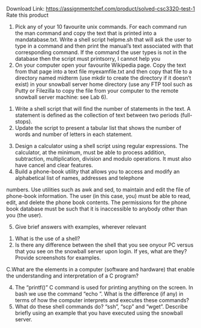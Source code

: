 Download Link: https://assignmentchef.com/product/solved-csc3320-test-1
<br>
<span class="kksr-muted">Rate this product</span>

<ol>

 <li>Pick any of your 10 favourite unix commands. For each command run the man command and copy the text that is printed into a mandatabase.txt. Write a shell script helpme.sh that will ask the user to type in a command and then print the manual’s text associated with that corresponding command. If the command the user types is not in the database then the script must printsorry, I cannot help you</li>

 <li> On your computer open your favourite Wikipedia page. Copy the text from that page into a text file myexamfile.txt and then copy that file to a directory named midterm (use mkdir to create the directory if it doesn’t exist) in your snowball server home directory (use any FTP tool such as Putty or Filezilla to copy the file from your computer to the remote snowball server machine: see Lab 6).</li>

</ol>

<ol>

 <li>Write a shell script that will find the number of statements in the text. A statement is defined as the collection of text between two periods (full-stops).</li>

 <li>Update the script to present a tabular list that shows the number of words and number of letters in each statement.</li>

</ol>

<ol start="3">

 <li> Design a calculator using a shell script using regular expressions. The calculator, at the minimum, must be able to process addition, subtraction, multiplication, division and modulo operations. It must also have cancel and clear features.</li>

 <li> Build a phone-book utility that allows you to access and modify an alphabetical list of names, addresses and telephone</li>

</ol>

numbers. Use utilities such as awk and sed, to maintain and edit the file of phone-book information. The user (in this case, you) must be able to read, edit, and delete the phone book contents. The permissions for the phone book database must be such that it is inaccessible to anybody other than you (the user).

5. Give brief answers with examples, wherever relevant

<ol>

 <li>What is the use of a shell?</li>

 <li>Is there any difference between the shell that you see onyour PC versus that you see on the snowball server upon login. If yes, what are they? Provide screenshots for examples.</li>

</ol>

C.What are the elements in a computer (software and hardware) that enable the understanding and interpretation of a C program?

<ol start="4">

 <li>The “printf()” C command is used for printing anything on the screen. In bash we use the command “echo ”. What is the difference (if any) in terms of how the computer interprets and executes these commands?</li>

 <li>What do these shell commands do? “ssh”, “scp” and “wget”. Describe briefly using an example that you have executed using the snowball server.</li>